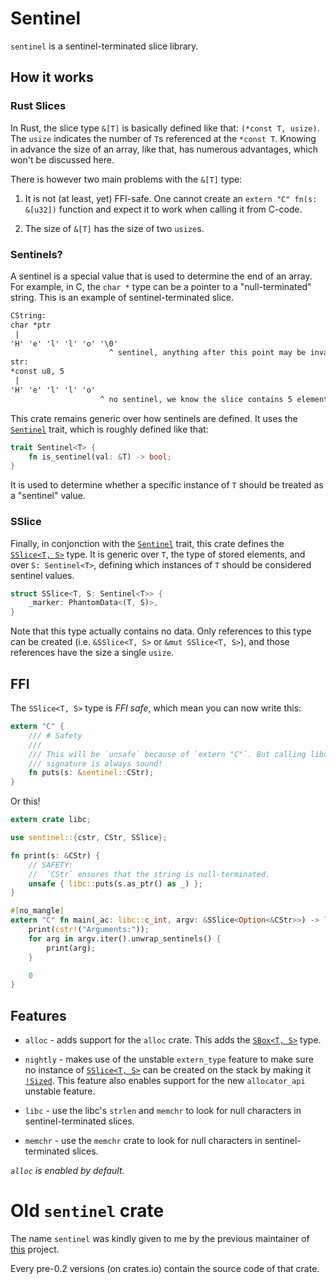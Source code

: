 # Sentinel

`sentinel` is a sentinel-terminated slice library.

## How it works

### Rust Slices

In Rust, the slice type `&[T]` is basically defined like that: `(*const T, usize)`. The `usize`
indicates the number of `T`s referenced at the `*const T`. Knowing in advance the size of an array,
like that, has numerous advantages, which won't be discussed here.

There is however two main problems with the `&[T]` type:

1. It is not (at least, yet) FFI-safe. One cannot create an `extern "C" fn(s: &[u32])` function and
expect it to work when calling it from C-code.

2. The size of `&[T]` has the size of two `usize`s.

### Sentinels?

A sentinel is a special value that is used to determine the end of an array. For example, in C, the
`char *` type can be a pointer to a "null-terminated" string. This is an example of
sentinel-terminated slice.

```txt
CString:
char *ptr
 |
'H' 'e' 'l' 'l' 'o' '\0'
                      ^ sentinel, anything after this point may be invalid.
str:
*const u8, 5
 |
'H' 'e' 'l' 'l' 'o'
                    ^ no sentinel, we know the slice contains 5 elements.
```

This crate remains generic over how sentinels are defined. It uses the [`Sentinel`] trait, which is
roughly defined like that:

```rust
trait Sentinel<T> {
    fn is_sentinel(val: &T) -> bool;
}
```

It is used to determine whether a specific instance of `T` should be treated as a "sentinel" value.

### SSlice

Finally, in conjonction with the [`Sentinel`] trait, this crate defines the [`SSlice<T, S>`] type.
It is generic over `T`, the type of stored elements, and over `S: Sentinel<T>`, defining which
instances of `T` should be considered sentinel values.

```rust
struct SSlice<T, S: Sentinel<T>> {
    _marker: PhantomData<(T, S)>,
}
```

Note that this type actually contains no data. Only references to this type can be created (i.e.
`&SSlice<T, S>` or `&mut SSlice<T, S>`), and those references have the size a single `usize`.

## FFI

The `SSlice<T, S>` type is *FFI safe*, which mean you can now write this:

```rust
extern "C" {
    /// # Safety
    ///
    /// This will be `unsafe` because of `extern "C"`. But calling libc's `puts` with this
    /// signature is always sound!
    fn puts(s: &sentinel::CStr);
}
```

Or this!

```rust
extern crate libc;

use sentinel::{cstr, CStr, SSlice};

fn print(s: &CStr) {
    // SAFETY:
    //  `CStr` ensures that the string is null-terminated.
    unsafe { libc::puts(s.as_ptr() as _) };
}

#[no_mangle]
extern "C" fn main(_ac: libc::c_int, argv: &SSlice<Option<&CStr>>) -> libc::c_int {
    print(cstr!("Arguments:"));
    for arg in argv.iter().unwrap_sentinels() {
        print(arg);
    }

    0
}
```

## Features

 - `alloc` - adds support for the `alloc` crate. This adds the [`SBox<T, S>`] type.

 - `nightly` - makes use of the unstable `extern_type` feature to make sure no instance of
[`SSlice<T, S>`] can be created on the stack by making it [`!Sized`]. This feature also enables
support for the new `allocator_api` unstable feature.

- `libc` - use the libc's `strlen` and `memchr` to look for null characters in sentinel-terminated
slices.

- `memchr` - use the `memchr` crate to look for null characters in sentinel-terminated slices.

*`alloc` is enabled by default.*

# Old `sentinel` crate

The name `sentinel` was kindly given to me by the previous maintainer of [this](https://github.com/maidsafe-archive/sentinel) project.

Every pre-0.2 versions (on crates.io) contain the source code of that crate.
 
[`Sentinel`]: https://docs.rs/sentinel/latest/sentinel/trait.Sentinel.html
[`!Sized`]: https://doc.rust-lang.org/stable/core/marker/trait.Sized.html
[`Null`]: https://docs.rs/sentinel/latest/sentinel/struct.Null.html
[`SBox<T, S>`]: https://docs.rs/sentinel/latest/sentinel/struct.SBox.html
[`CStr`]: https://docs.rs/sentinel/latest/sentinel/struct.CStr.html
[`SSlice<T, S>`]: https://docs.rs/sentinel/latest/sentinel/struct.SSlice.html